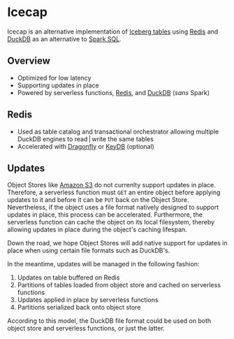 # Icecap

Icecap is an alternative implementation of [Iceberg tables](https://iceberg.apache.org/spec/) using [Redis](https://redis.io/) and [DuckDB](https://duckdb.org/) as an alternative to [Spark SQL](https://spark.apache.org/sql/).

## Overview
- Optimized for low latency
- Supporting updates in place
- Powered by serverless functions, [Redis](https://redis.io/), and [DuckDB](https://duckdb.org/) (*sans* Spark)

## Redis
- Used as table catalog and transactional orchestrator allowing multiple DuckDB engines to read | write the same tables
- Accelerated with [Dragonfly](https://dragonflydb.io/) or [KeyDB](https://docs.keydb.dev/) (optional)

## Updates
Object Stores like [Amazon S3](https://aws.amazon.com/s3/) do not currenlty support updates in place. Therefore, a serverless function must `GET` an entire object before applying updates to it and before it can be `PUT` back on the Object Store. Nevertheless, if the object uses a file format natively designed to support updates in place, this process can be accelerated. Furthermore, the serverless function can cache the object on its local filesystem, thereby allowing updates in place during the object's caching lifespan.

Down the road, we hope Object Stores will add native support for updates in place when using certain file formats such as DuckDB's.

In the meantime, updates will be managed in the following fashion:

1. Updates on table buffered on Redis
2. Partitions of tables loaded from object store and cached on serverless functions
3. Updates applied in place by serverless functions
4. Partitions serialized back onto object store

According to this model, the DuckDB file format could be used on both object store and serverless functions, or just the latter.
